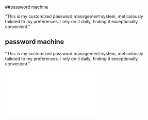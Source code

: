 ##password machine

"This is my customized password management system, meticulously tailored to my preferences. I rely on it daily, finding it exceptionally convenient."

## password machine

"This is my customized password management system, meticulously tailored to my preferences. I rely on it daily, finding it exceptionally convenient."

![Password Machine](PasswordMachine.Img)
